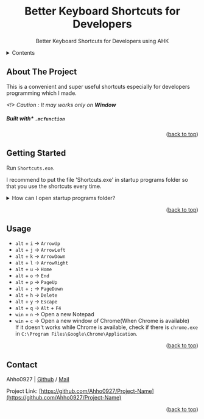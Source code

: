 <a name="readme-top"></a>

<!-- Header -->
<h1 align="center">
    Better Keyboard Shortcuts for Developers
</h1>
<p align="center">Better Keyboard Shortcuts for Developers using AHK</p>

<!-- Table of Contents -->
<details>
  <summary>Contents</summary>
  <ol>
    <li><a href="##about-the-project">About The Project</a></li>
    <li><a href="#getting-started">Getting Started</a></li>
    <li><a href="#usage">Usage</a></li>
    <li><a href="#contact">Contact</a></li>
  </ol>
</details>

<!-- Informations of this Project -->
## About The Project
This is a convenient and super useful shortcuts especially for developers programming which I made.

*<!> Caution : It may works only on **Window***

##### Built with* `.mcfunction`

<p align="right">(<a href="#readme-top">back to top</a>)</p>


<!-- Tutorial -->
## Getting Started
Run `Shortcuts.exe`.

I recommend to put the file 'Shortcuts.exe' in startup programs folder so that you use the shortcuts every time.
<details>
  <summary>How can I open startup programs folder?</summary>
  Press `win` + `R`, and type `shell:startup`. file directory will be open.
</details>

<p align="right">(<a href="#readme-top">back to top</a>)</p>


## Usage

- `alt` + `i` -> `ArrowUp`
- `alt` + `j` -> `ArrowLeft`
- `alt` + `k` -> `ArrowDown`
- `alt` + `l` -> `ArrowRight`
- `alt` + `u` -> `Home`
- `alt` + `o` -> `End`
- `alt` + `p` -> `PageUp`
- `alt` + `;` -> `PageDown`
- `alt` + `h` -> `Delete`
- `alt` + `y` -> `Escape`
- `alt` + `q` -> `Alt` + `F4`
- `win` + `n` -> Open a new Notepad
- `win` + `c` -> Open a new window of Chrome(When Chrome is available)\
If it doesn't works while Chrome is available, check if there is `chrome.exe` in `C:\Program Files\Google\Chrome\Application`.

<p align="right">(<a href="#readme-top">back to top</a>)</p>


<!-- Author Info -->
## Contact

Ahho0927 | [Github](https://github.com/Ahho0927) / [Mail](poku0927@gmail.com)

Project Link: [https://github.com/Ahho0927/Project-Name](https://github.com/Ahho0927/Project-Name)

<p align="right">(<a href="#readme-top">back to top</a>)</p>
